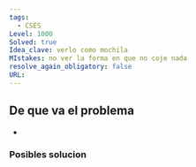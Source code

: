 ```yaml
---
tags:
  - CSES
Level: 1000
Solved: true 
Idea_clave: verlo como mochila
MIstakes: no ver la forma en que no coje nada
resolve_again_obligatory: false
URL: 
---
```


## De que va el problema

- 

### Posibles solucion
